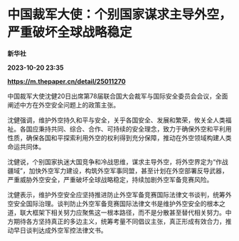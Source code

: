 # 中国裁军大使：个别国家谋求主导外空，严重破坏全球战略稳定
**新华社**

**2023-10-20 23:35**

**https://m.thepaper.cn/detail/25011270**

中国裁军大使沈健20日出席第78届联合国大会裁军与国际安全委员会会议，全面阐述中方在外空安全问题上的政策主张。

沈健强调，维护外空持久和平与安全，关乎各国安全、发展和繁荣，攸关全人类福祉。各国应秉持共同、综合、合作、可持续的安全理念，致力于确保外空和平利用性质，确保各国和平探索利用外空的权利得到充分保障，推动在外空领域构建人类命运共同体。

沈健说，个别国家执迷大国竞争和冷战思维，谋求主导外空，将外空界定为“作战疆域”，加快外空军力建设，构筑外空军事同盟，甚至计划在外空部署反导武器，严重威胁外空安全，严重破坏全球战略稳定，持续加剧外空军备竞赛风险。

沈健表示，维护外空安全应坚持推进防止外空军备竞赛国际法律文书谈判，统筹外空安全国际治理。谈判防止外空军备竞赛国际法律文书是维护外空安全的根本之道，联大框架下相关努力应聚焦这一根本路径，而不是分散甚至替代相关努力。中方期待各方坚持真正的多边主义，统筹考量不同倡议主张，真正形成有效合力，推动早日谈判达成外空军控法律文书。